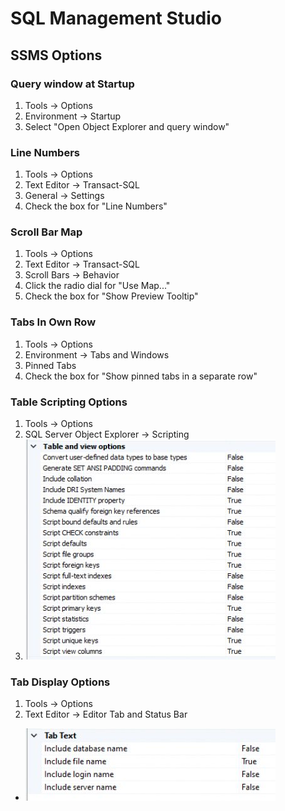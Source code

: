 # SQL Management Studio

## SSMS Options

### Query window at Startup

1. Tools -> Options
2. Environment -> Startup
3. Select "Open Object Explorer and query window"

### Line Numbers

1. Tools -> Options
2. Text Editor -> Transact-SQL
3. General -> Settings
4. Check the box for "Line Numbers"

### Scroll Bar Map

1. Tools -> Options
2. Text Editor -> Transact-SQL
3. Scroll Bars -> Behavior
4. Click the radio dial for "Use Map..."
5. Check the box for "Show Preview Tooltip"

### Tabs In Own Row

1. Tools -> Options
2. Environment -> Tabs and Windows
3. Pinned Tabs
4. Check the box for "Show pinned tabs in a separate row"

### Table Scripting Options

1. Tools -> Options
2. SQL Server Object Explorer -> Scripting
3. ![](Files/image.jpg)  
    

### Tab Display Options

1. Tools -> Options
2. Text Editor -> Editor Tab and Status Bar

- ![](Files/image%202.jpg)